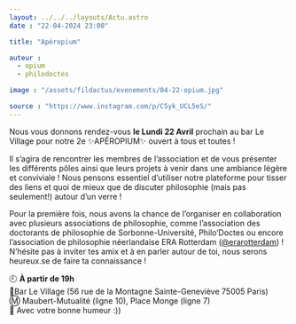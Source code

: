 ```yaml
---
layout: ../../../layouts/Actu.astro
date : "22-04-2024 23:00"

title: "Apéropium"

auteur :
  - opium
  - philodoctes

image : "/assets/fildactus/evenements/04-22-opium.jpg"

source : "https://www.instagram.com/p/C5yk_UCL5eS/"
---
```


Nous vous donnons rendez-vous __le Lundi 22 Avril__ prochain au bar Le Village pour notre 2e ✨APÉROPIUM✨ ouvert à tous et toutes !

Il s’agira de rencontrer les membres de l’association et de vous présenter les différents pôles ainsi que leurs projets à venir dans une ambiance légère et conviviale ! Nous pensons essentiel d’utiliser notre plateforme pour tisser des liens et quoi de mieux que de discuter philosophie (mais pas seulement!) autour d’un verre !

Pour la première fois, nous avons la chance de l’organiser en collaboration avec plusieurs associations de philosophie, comme l’association des doctorants de philosophie de Sorbonne-Université, Philo’Doctes ou encore l’association de philosophie néerlandaise ERA Rotterdam ([@erarotterdam](https://www.instagram.com/erarotterdam/)) ! N’hésite pas à inviter tes amix et à en parler autour de toi, nous serons heureux.se de faire ta connaissance !

🕘 __À partir de 19h__  
📍Bar Le Village (56 rue de la Montagne Sainte-Geneviève 75005 Paris)  
Ⓜ️ Maubert-Mutualité (ligne 10), Place Monge (ligne 7)  
🥳 Avec votre bonne humeur :))